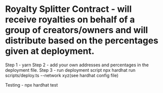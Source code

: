 # Royalty Splitter Contract - will receive royalties on behalf of a group of creators/owners and will distribute based on the percentages given at deployment.

Step 1 - yarn
Step 2 - add your own addresses and percentages in the deployment file.
Step 3 - run deployment script npx hardhat run scripts/deploy.ts --network xyz(see hardhat config file)

Testing - npx hardhat test
